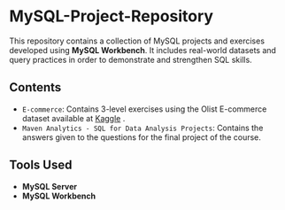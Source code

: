# MySQL-Project-Repository

This repository contains a collection of MySQL projects and exercises developed using **MySQL Workbench**.
It includes real-world datasets and query practices in order to demonstrate and strengthen SQL skills.

## Contents

* `E-commerce`: Contains 3-level exercises using the Olist E-commerce dataset available at [Kaggle](https://www.kaggle.com/datasets/terencicp/e-commerce-dataset-by-olist-as-an-sqlite-database) 
.
* `Maven Analytics - SQL for Data Analysis Projects`: Contains the answers given to the questions for the final project of the course.

## Tools Used

* **MySQL Server**
* **MySQL Workbench**
